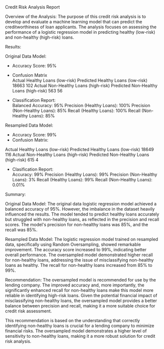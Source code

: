 Credit Risk Analysis Report

Overview of the Analysis:
The purpose of this credit risk analysis is to develop and evaluate a machine learning model that can predict the creditworthiness of loan applicants. The analysis focuses on assessing the performance of a logistic regression model in predicting healthy (low-risk) and non-healthy (high-risk) loans.

Results:

Original Data Model:

* Accuracy Score: 95%  
* Confusion Matrix  
Actual Healthy Loans (low-risk)       Predicted Healthy Loans (low-risk)      18663      102
Actual Non-Healthy Loans (high-risk)  Predicted Non-Healthy Loans (high-risk)  563        56

* Classification Report:  
Balanced Accuracy: 95%
Precision (Healthy Loans): 100%
Precision (Non-Healthy Loans): 85%
Recall (Healthy Loans): 100%
Recall (Non-Healthy Loans): 85%

Resampled Data Model:

* Accuracy Score: 99%  
* Confusion Matrix:

Actual Healthy Loans (low-risk)       Predicted Healthy Loans (low-risk)      18649      116
Actual Non-Healthy Loans (high-risk)  Predicted Non-Healthy Loans (high-risk)  615        4

* Clasification Report:  
Accuracy: 99%
Precision (Healthy Loans): 99%
Precision (Non-Healthy Loans): 3%
Recall (Healthy Loans): 99%
Recall (Non-Healthy Loans): 0.01%

Summary:

Original Data Model:
The original data logistic regression model achieved a balanced accuracy of 95%. However, the imbalance in the dataset heavily influenced the results. The model tended to predict healthy loans accurately but struggled with non-healthy loans, as reflected in the precision and recall scores. The model's precision for non-healthy loans was 85%, and the recall was 85%.

Resampled Data Model:
The logistic regression model trained on resampled data, specifically using Random Oversampling, showed remarkable improvement. The accuracy score increased to 99%, indicating better overall performance. The oversampled model demonstrated higher recall for non-healthy loans, addressing the issue of misclassifying non-healthy loans as healthy. The recall for non-healthy loans increased from 85% to 99%.

Recommendation:
The oversampled model is recommended for use by the lending company. The improved accuracy and, more importantly, the significantly enhanced recall for non-healthy loans make this model more reliable in identifying high-risk loans. Given the potential financial impact of misclassifying non-healthy loans, the oversampled model provides a better balance between precision and recall, making it a more suitable choice for credit risk assessment.

This recommendation is based on the understanding that correctly identifying non-healthy loans is crucial for a lending company to minimize financial risks. The oversampled model demonstrates a higher level of sensitivity to non-healthy loans, making it a more robust solution for credit risk analysis.